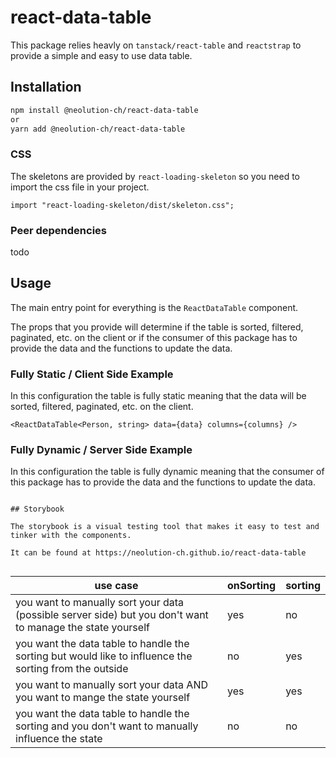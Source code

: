 # react-data-table

This package relies heavly on `tanstack/react-table` and `reactstrap` to provide a simple and easy to use data table.

## Installation

```bash
npm install @neolution-ch/react-data-table
or
yarn add @neolution-ch/react-data-table
```

### CSS

The skeletons are provided by `react-loading-skeleton` so you need to import the css file in your project.

```tsx
import "react-loading-skeleton/dist/skeleton.css";
```

### Peer dependencies

todo

## Usage

The main entry point for everything is the `ReactDataTable` component.

The props that you provide will determine if the table is sorted, filtered, paginated, etc. on the client or if the consumer of this package has to provide the data and the functions to update the data.

### Fully Static / Client Side Example

In this configuration the table is fully static meaning that the data will be sorted, filtered, paginated, etc. on the client.

```tsx
<ReactDataTable<Person, string> data={data} columns={columns} />
```

### Fully Dynamic / Server Side Example

In this configuration the table is fully dynamic meaning that the consumer of this package has to provide the data and the functions to update the data.

```tsx

## Storybook

The storybook is a visual testing tool that makes it easy to test and tinker with the components.

It can be found at https://neolution-ch.github.io/react-data-table

```

```

```

| use case                                                                                                   | onSorting | sorting |
| ---------------------------------------------------------------------------------------------------------- | --------- | ------- |
| you want to manually sort your data (possible server side) but you don't want to manage the state yourself | yes       | no      |
| you want the data table to handle the sorting but would like to influence the sorting from the outside     | no        | yes     |
| you want to manually sort your data AND you want to mange the state yourself                               | yes       | yes     |
| you want the data table to handle the sorting and you don't want to manually influence the state           | no        | no      |
